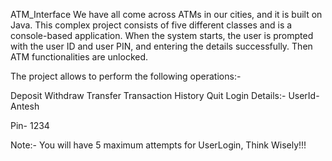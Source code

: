 ATM_Interface
We have all come across ATMs in our cities, and it is built on Java. This complex project consists of five different classes and is a console-based application. When the system starts, the user is prompted with the user ID and user PIN, and entering the details successfully. Then ATM functionalities are unlocked.

The project allows to perform the following operations:-

Deposit
Withdraw
Transfer
Transaction History
Quit
Login Details:- UserId- Antesh

Pin- 1234

Note:- You will have 5 maximum attempts for UserLogin, Think Wisely!!!
